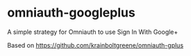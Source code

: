 omniauth-googleplus
=========

A simple strategy for Omniauth to use Sign In With Google+

Based on https://github.com/krainboltgreene/omniauth-gplus